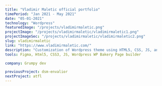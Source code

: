```yaml
---
title: "Vladimir Maletic official portfolio"
timePeriod: "Jan 2021 ‑ May 2021"
date: "05-01-2021"
technology: "Wordpress"
featuredImage: "/projects/vladimirmaletic.png"
projectImage: "/projects/vladimirmaletic/vladimirmaletic1.png"
projectImageSec: "/projects/vladimirmaletic/vladimirmaletic2.png"
slug: vladimirmaletic
link: "https://www.vladimirmaletic.com/"
description: "Customization of Wordpress theme using HTML5, CSS, JS, and WP Bakery Page builder. Support for localization on two languages."
tools: Figma, Html5, CSS3, JS, Wordpress WP Bakery Page builder

company: Grumpy dev

previousProject: dsm-envalior
nextProject: atfl
---
```

